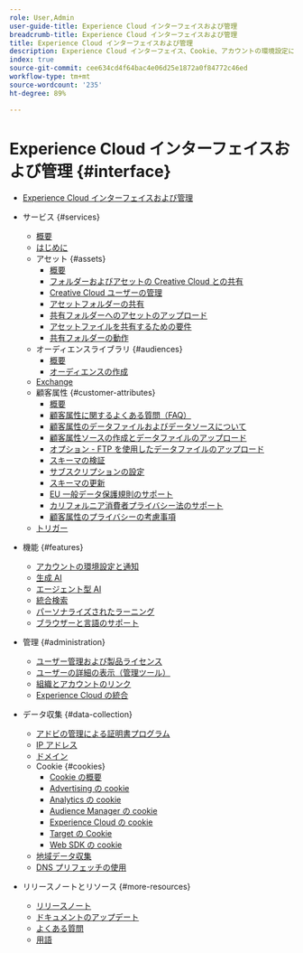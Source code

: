 ```yaml
---
role: User,Admin
user-guide-title: Experience Cloud インターフェイスおよび管理
breadcrumb-title: Experience Cloud インターフェイスおよび管理
title: Experience Cloud インターフェイスおよび管理
description: Experience Cloud インターフェイス、Cookie、アカウントの環境設定について説明します。製品を管理し、顧客属性やオーディエンスライブラリなどの People サービスを設定します。 Experience Cloud Assets の共有。
index: true
source-git-commit: cee634cd4f64bac4e06d25e1872a0f84772c46ed
workflow-type: tm+mt
source-wordcount: '235'
ht-degree: 89%

---
```



# Experience Cloud インターフェイスおよび管理 {#interface}

+ [Experience Cloud インターフェイスおよび管理](experience-cloud.md)

+ サービス {#services}
   + [概要](services/overview.md)
   + [はじめに](services/getting-started.md)
   + アセット {#assets}
      + [概要](services/assets/experience-cloud-assets.md)
      + [フォルダーおよびアセットの Creative Cloud との共有](services/assets/creative-cloud.md)
      + [Creative Cloud ユーザーの管理](services/assets/manage-cc-users.md)
      + [アセットフォルダーの共有](services/assets/share.md)
      + [共有フォルダーへのアセットのアップロード](services/assets/upload.md)
      + [アセットファイルを共有するための要件](services/assets/file-reqs.md)
      + [共有フォルダーの動作](services/assets/behavior.md)
   + オーディエンスライブラリ {#audiences}
      + [概要](services/audiences/overview.md)
      + [オーディエンスの作成](services/audiences/create.md)
   + [Exchange](services/exchange.md)
   + 顧客属性 {#customer-attributes}
      + [概要](services/customer-attributes/attributes.md)
      + [顧客属性に関するよくある質問（FAQ）](services/customer-attributes/faq-crs.md)
      + [顧客属性のデータファイルおよびデータソースについて](services/customer-attributes/crs-data-file.md)
      + [顧客属性ソースの作成とデータファイルのアップロード](services/customer-attributes/t-crs-usecase.md)
      + [オプション - FTP を使用したデータファイルのアップロード](services/customer-attributes/t-upload-attributes-ftp.md)
      + [スキーマの検証](services/customer-attributes/validate-schema.md)
      + [サブスクリプションの設定](services/customer-attributes/subscription.md)
      + [スキーマの更新](services/customer-attributes/t-update-schema.md)
      + [EU 一般データ保護規則のサポート](services/customer-attributes/gdpr.md)
      + [カリフォルニア消費者プライバシー法のサポート](services/customer-attributes/ccpa.md)
      + [顧客属性のプライバシーの考慮事項](services/customer-attributes/privacy-mac.md)
   + [トリガー](services/triggers.md)

+ 機能 {#features}
   + [アカウントの環境設定と通知](features/account-preferences.md)
   + [生成 AI](features/generative-ai.md)
   + [エージェント型 AI](features/agentic-ai.md)
   + [統合検索](features/search.md)
   + [パーソナライズされたラーニング](features/personalized-learning.md)
   + [ブラウザーと言語のサポート](browser-language.md)

+ 管理 {#administration}
   + [ユーザー管理および製品ライセンス](administration/admin-console.md)
   + [ユーザーの詳細の表示（管理ツール）](administration/admin-tool-experience-cloud.md)
   + [組織とアカウントのリンク](administration/organizations.md)
   + [Experience Cloud の統合](administration/integrations.md)

+ データ収集 {#data-collection}
   + [アドビの管理による証明書プログラム](data-collection/adobe-managed-cert.md)
   + [IP アドレス](data-collection/ip-addresses.md)
   + [ドメイン](data-collection/domains.md)
   + Cookie {#cookies}
      + [Cookie の概要](data-collection/cookies/overview.md)
      + [Advertising の cookie](data-collection/cookies/advertising.md)
      + [Analytics の cookie](data-collection/cookies/analytics.md)
      + [Audience Manager の cookie](data-collection/cookies/audience-manager.md)
      + [Experience Cloud の cookie ](data-collection/cookies/experience-cloud.md)
      + [Target の Cookie](data-collection/cookies/target.md)
      + [Web SDK の cookie](data-collection/cookies/web-sdk.md)
   + [地域データ収集](data-collection/rdc.md)
   + [DNS プリフェッチの使用](data-collection/dns-prefetch.md)

+ リリースノートとリソース {#more-resources}
   + [リリースノート](more-resources/release-notes.md)
   + [ドキュメントのアップデート](more-resources/doc-updates.md)
   + [よくある質問](more-resources/faq.md)
   + [用語](more-resources/terms.md)

